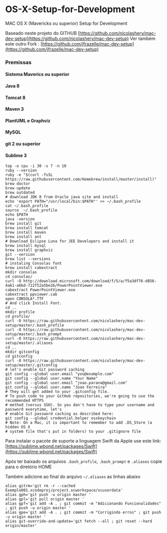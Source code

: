 OS-X-Setup-for-Development
==========================

MAC OS X (Mavericks ou superior) Setup for Development

Baseado neste projeto do GITHUB [https://github.com/nicolashery/mac-dev-setup](https://github.com/nicolashery/mac-dev-setup)
Ver também este outro Fork : [https://github.com/jfrazelle/mac-dev-setup](https://github.com/jfrazelle/mac-dev-setup)

### Premissas

#### Sistema Maverics ou superior
#### Java 8
#### Tomcat 8
#### Maven 3
#### PlantUML e Graphviz
#### MySQL
#### git 2 ou superior
#### Sublime 3


    top -o cpu -i 30 -s 7 -n 10 
    ruby --version 
    ruby -e "$(curl -fsSL https://raw.githubusercontent.com/Homebrew/install/master/install)" 
    brew doctor 
    brew update 
    brew outdated
    # download JDK 8 from Oracle java site and install 
    echo 'export PATH="/usr/local/bin:$PATH"' >> ~/.bash_profile
    cat ~/.bash_profile 
    source  ~/.bash_profile 
    echo $PATH
    java -version
    brew install git
    brew install tomcat 
    brew install maven
    brew install ant 
    # Download Eclipse Luna for JEE Developers and install it
    brew install mysql 
    brew install graphviz
    git --version
    brew list --versions 
    # instaling Consolas font
    brew install cabextract 
    mkdir consolas
    cd consolas/
    curl -O http://download.microsoft.com/download/f/5/a/f5a3df76-d856-4a61-a6bd-722f52a5be26/PowerPointViewer.exe 
    cabextract PowerPointViewer.exe 
    cabextract ppviewer.cab 
    open CONSOLA*.TTF 
    # And click Install Font. 
    cd ..
    mkdir profile 
    cd profile/
    curl -O https://raw.githubusercontent.com/nicolashery/mac-dev-setup/master/.bash_profile 
    curl -O https://raw.githubusercontent.com/nicolashery/mac-dev-setup/master/.bash_prompt
    curl -O https://raw.githubusercontent.com/nicolashery/mac-dev-setup/master/.aliases 
    cd ..
    mkdir gitconfig 
    cd gitconfig
    curl -O https://raw.githubusercontent.com/nicolashery/mac-dev-setup/master/.gitconfig 
    # let's enable Git password caching
    git config --global user.email "you@example.com"
    git config --global user.name "Your Name"
    git config --global user.email "joao.parana@gmail.com"
    git config --global user.name "Joao Ferreira"
    # They will get added to your .gitconfig file.
    # To push code to your GitHub repositories, we're going to use the recommended HTTPS 
    # method (versus SSH). So you don't have to type your username and password everytime, let's
    # enable Git password caching as described here:
    git config --global credential.helper osxkeychain
    # Note: On a Mac, it is important to remember to add .DS_Store (a hidden OS X 
    # system file that's put in folders) to your .gitignore file


Para instalar o pacote de suporte a linguagem Swift da Apple use este link: [https://sublime.wbond.net/packages/Swift](https://sublime.wbond.net/packages/Swift) 

Após ter baixado os arquivos `.bash_profile`, `.bash_prompt` e `.aliases`  copie para o diretório HOME

Também adicione ao final do arquivo `~/.aliases` as linhas abaixo

    alias gitrm='git rm -r --cached Exemplo001.xcodeproj/project.xcworkspace/xcuserdata'
    alias gph='git push -u origin master '
    alias gpl='git pull origin master '
    alias gpf='git add -A . ; git commit -m "Adicionando Funcionalidades" ; git push -u origin master '
    alias gpe='git add -A . ; git commit -m "Corrigindo erros" ; git push -u origin master '
    alias git-override-and-update='git fetch --all ; git reset --hard origin/master' 
    


